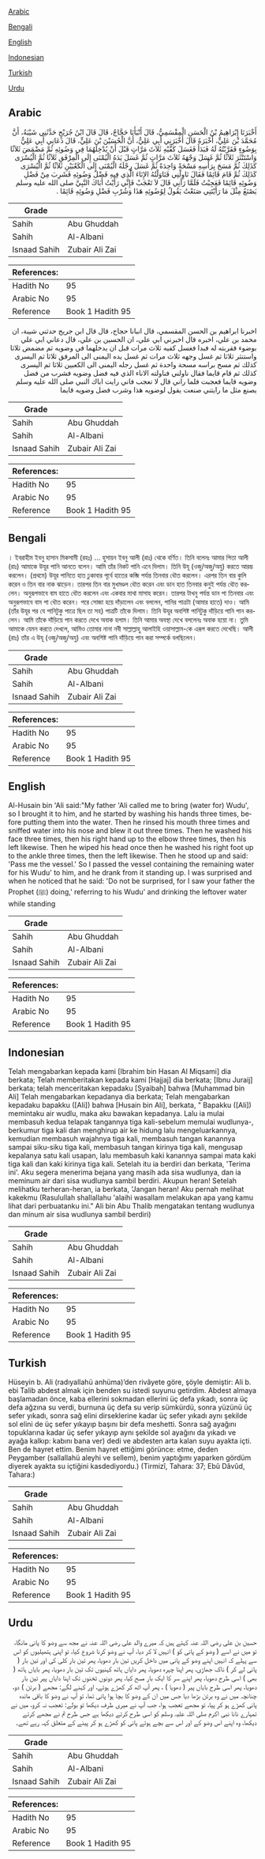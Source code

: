 [Arabic](#arabic)

[Bengali](#bengali)

[English](#english)

[Indonesian](#indonesian)

[Turkish](#turkish)

[Urdu](#urdu)

## Arabic


<div dir="rtl" lang="ar" style={{fontSize:'larger',backgroundColor:'#f8f9fa',padding:20}}>
أَخْبَرَنَا إِبْرَاهِيمُ بْنُ الْحَسَنِ الْمِقْسَمِيُّ، قَالَ أَنْبَأَنَا حَجَّاجٌ، قَالَ قَالَ ابْنُ جُرَيْجٍ حَدَّثَنِي شَيْبَةُ، أَنَّ مُحَمَّدَ بْنَ عَلِيٍّ، أَخْبَرَهُ قَالَ أَخْبَرَنِي أَبِي عَلِيٌّ، أَنَّ الْحُسَيْنَ بْنَ عَلِيٍّ، قَالَ دَعَانِي أَبِي عَلِيٌّ بِوَضُوءٍ فَقَرَّبْتُهُ لَهُ فَبَدَأَ فَغَسَلَ كَفَّيْهِ ثَلاَثَ مَرَّاتٍ قَبْلَ أَنْ يُدْخِلَهُمَا فِي وَضُوئِهِ ثُمَّ مَضْمَضَ ثَلاَثًا وَاسْتَنْثَرَ ثَلاَثًا ثُمَّ غَسَلَ وَجْهَهُ ثَلاَثَ مَرَّاتٍ ثُمَّ غَسَلَ يَدَهُ الْيُمْنَى إِلَى الْمِرْفَقِ ثَلاَثًا ثُمَّ الْيُسْرَى كَذَلِكَ ثُمَّ مَسَحَ بِرَأْسِهِ مَسْحَةً وَاحِدَةً ثُمَّ غَسَلَ رِجْلَهُ الْيُمْنَى إِلَى الْكَعْبَيْنِ ثَلاَثًا ثُمَّ الْيُسْرَى كَذَلِكَ ثُمَّ قَامَ قَائِمًا فَقَالَ نَاوِلْنِي فَنَاوَلْتُهُ الإِنَاءَ الَّذِي فِيهِ فَضْلُ وَضُوئِهِ فَشَرِبَ مِنْ فَضْلِ وَضُوئِهِ قَائِمًا فَعَجِبْتُ فَلَمَّا رَآنِي قَالَ لاَ تَعْجَبْ فَإِنِّي رَأَيْتُ أَبَاكَ النَّبِيَّ صلى الله عليه وسلم يَصْنَعُ مِثْلَ مَا رَأَيْتَنِي صَنَعْتُ يَقُولُ لِوُضُوئِهِ هَذَا وَشُرْبِ فَضْلِ وَضُوئِهِ قَائِمًا ‏.‏
</div>
<div style={{backgroundColor:'#f8f9fa',padding:20, marginBottom: 10}}><table> <thead> <tr> <th>Grade</th> <th></th> </tr> </thead> <tbody> <tr><td>Sahih</td><td>Abu Ghuddah</td></tr><tr><td>Sahih</td><td>Al-Albani</td></tr><tr><td>Isnaad Sahih</td><td>Zubair Ali Zai</td></tr></tbody></table><table> <thead> <tr> <th>References:</th> <th></th> </tr> </thead> <tbody><tr><td>Hadith No</td><td>95</td></tr><tr><td>Arabic No</td><td>95</td></tr><tr><td>Reference</td><td>Book 1 Hadith 95</td></tr></tbody></table></div>


<div dir="rtl" lang="ar" style={{fontSize:'larger',backgroundColor:'#f8f9fa',padding:20}}>
اخبرنا ابراهيم بن الحسن المقسمي، قال انبانا حجاج، قال قال ابن جريج حدثني شيبة، ان محمد بن علي، اخبره قال اخبرني ابي علي، ان الحسين بن علي، قال دعاني ابي علي بوضوء فقربته له فبدا فغسل كفيه ثلاث مرات قبل ان يدخلهما في وضويه ثم مضمض ثلاثا واستنثر ثلاثا ثم غسل وجهه ثلاث مرات ثم غسل يده اليمنى الى المرفق ثلاثا ثم اليسرى كذلك ثم مسح براسه مسحة واحدة ثم غسل رجله اليمنى الى الكعبين ثلاثا ثم اليسرى كذلك ثم قام قايما فقال ناولني فناولته الاناء الذي فيه فضل وضويه فشرب من فضل وضويه قايما فعجبت فلما راني قال لا تعجب فاني رايت اباك النبي صلى الله عليه وسلم يصنع مثل ما رايتني صنعت يقول لوضويه هذا وشرب فضل وضويه قايما
</div>
<div style={{backgroundColor:'#f8f9fa',padding:20, marginBottom: 10}}><table> <thead> <tr> <th>Grade</th> <th></th> </tr> </thead> <tbody> <tr><td>Sahih</td><td>Abu Ghuddah</td></tr><tr><td>Sahih</td><td>Al-Albani</td></tr><tr><td>Isnaad Sahih</td><td>Zubair Ali Zai</td></tr></tbody></table><table> <thead> <tr> <th>References:</th> <th></th> </tr> </thead> <tbody><tr><td>Hadith No</td><td>95</td></tr><tr><td>Arabic No</td><td>95</td></tr><tr><td>Reference</td><td>Book 1 Hadith 95</td></tr></tbody></table></div>

## Bengali


<div dir="ltr" lang="bn" style={{fontSize:'larger',backgroundColor:'#f8f9fa',padding:20}}>
। ইবরাহীম ইবনু হাসান মিকসামী (রহঃ) ... হুসায়ন ইবনু আলী (রাঃ) থেকে বর্ণিত। তিনি বলেনঃ আমার পিতা আলী (রাঃ) আমাকে উযূর পানি আনতে বলেন। আমি তাঁর নিকট পানি এনে দিলাম। তিনি উযূ (ওজু/অজু/অযু) করতে আরম্ভ করলেন। (প্রথমে) উযূর পানিতে হাত ঢুকাবার পূর্বে হাতের কব্জি পর্যন্ত তিনবার ধৌত করলেন। এরপর তিন বার কুলি করেন ও তিন বার নাক ঝাড়েন। তারপর তিন বার মুখমণ্ডল ধৌত করেন এবং ডান হাত তিনবার কনুই পর্যন্ত ধৌত করলেন। অনুরূপভাবে বাম হাতে ধৌত করলেন এবং একবার মাথা মাসাহ করেন। তারপর টাখনু পর্যন্ত ডান পা তিনবার এবং অনুরূপভাবে বাম পা ধৌত করেন। পরে সোজা হয়ে দাঁড়ালেন এবং বললেন, পানির পাত্রটা (আমার হাতে) দাও। আমি (তাঁর উযূর পর যে পানিটুকু পাত্রে ছিল তা সহ) পাত্রটি তাঁকে দিলাম। তিনি উযূর অবশিষ্ট পানিটুকু দাঁড়িয়ে পানি পান করলেন। আমি তাঁকে দাঁড়িয়ে পান করতে দেখে অবাক হলাম। তিনি আমার অবস্থা দেখে বললেনঃ অবাক হয়ো না। তুমি আমাকে যেমন করতে দেখলে, আমিও তোমার নানা নবী সাল্লাল্লাহু আলাইহি ওয়াসাল্লাম-কে এরূপ করতে দেখেছি। আলী (রাঃ) তাঁর এ উযূ (ওজু/অজু/অযু) এবং অবশিষ্ট পানি দাঁড়িয়ে পান করা সম্পর্কে বলছিলেন।
</div>
<div style={{backgroundColor:'#f8f9fa',padding:20, marginBottom: 10}}><table> <thead> <tr> <th>Grade</th> <th></th> </tr> </thead> <tbody> <tr><td>Sahih</td><td>Abu Ghuddah</td></tr><tr><td>Sahih</td><td>Al-Albani</td></tr><tr><td>Isnaad Sahih</td><td>Zubair Ali Zai</td></tr></tbody></table><table> <thead> <tr> <th>References:</th> <th></th> </tr> </thead> <tbody><tr><td>Hadith No</td><td>95</td></tr><tr><td>Arabic No</td><td>95</td></tr><tr><td>Reference</td><td>Book 1 Hadith 95</td></tr></tbody></table></div>

## English


<div dir="ltr" lang="en" style={{fontSize:'larger',backgroundColor:'#f8f9fa',padding:20}}>
Al-Husain bin 'Ali said:"My father 'Ali called me to bring (water for) Wudu', so I brought it to him, and he started by washing his hands three times, before putting them into the water. Then he rinsed his mouth three times and sniffed water into his nose and blew it out three times. Then he washed his face three times, then his right hand up to the elbow three times, then his left likewise. Then he wiped his head once then he washed his right foot up to the ankle three times, then the left likewise. Then he stood up and said: 'Pass me the vessel.' So I passed the vessel containing the remaining water for his Wudu' to him, and he drank from it standing up. I was surprised and when he noticed that he said: 'Do not be surprised, for I saw your father the Prophet (ﷺ) doing,' referring to his Wudu' and drinking the leftover water while standing
</div>
<div style={{backgroundColor:'#f8f9fa',padding:20, marginBottom: 10}}><table> <thead> <tr> <th>Grade</th> <th></th> </tr> </thead> <tbody> <tr><td>Sahih</td><td>Abu Ghuddah</td></tr><tr><td>Sahih</td><td>Al-Albani</td></tr><tr><td>Isnaad Sahih</td><td>Zubair Ali Zai</td></tr></tbody></table><table> <thead> <tr> <th>References:</th> <th></th> </tr> </thead> <tbody><tr><td>Hadith No</td><td>95</td></tr><tr><td>Arabic No</td><td>95</td></tr><tr><td>Reference</td><td>Book 1 Hadith 95</td></tr></tbody></table></div>

## Indonesian


<div dir="ltr" lang="id" style={{fontSize:'larger',backgroundColor:'#f8f9fa',padding:20}}>
Telah mengabarkan kepada kami [Ibrahim bin Hasan Al Miqsami] dia berkata; Telah memberitakan kepada kami [Hajjaj] dia berkata; [Ibnu Juraij] berkata; telah menceritakan kepadaku [Syaibah] bahwa [Muhammad bin Ali] Telah mengabarkan kepadanya dia berkata; Telah mengabarkan kepadaku bapakku ([Ali]) bahwa [Husain bin Ali], berkata, " Bapakku ([Ali]) memintaku air wudlu, maka aku bawakan kepadanya. Lalu ia mulai membasuh kedua telapak tangannya tiga kali-sebelum memulai wudlunya-, berkumur tiga kali dan menghirup air ke hidung lalu mengeluarkannya, kemudian membasuh wajahnya tiga kali, membasuh tangan kanannya sampai siku-siku tiga kali, membasuh tangan kirinya tiga kali, mengusap kepalanya satu kali usapan, lalu membasuh kaki kanannya sampai mata kaki tiga kali dan kaki kirinya tiga kali. Setelah itu ia berdiri dan berkata, 'Terima ini'. Aku segera menerima bejana yang masih ada sisa wudlunya, dan ia meminum air dari sisa wudlunya sambil berdiri. Akupun heran! Setelah melihatku terheran-heran, ia berkata, 'Jangan heran! Aku pernah melihat kakekmu (Rasulullah shallallahu 'alaihi wasallam melakukan apa yang kamu lihat dari perbuatanku ini." Ali bin Abu Thalib mengatakan tentang wudlunya dan minum air sisa wudlunya sambil berdiri)
</div>
<div style={{backgroundColor:'#f8f9fa',padding:20, marginBottom: 10}}><table> <thead> <tr> <th>Grade</th> <th></th> </tr> </thead> <tbody> <tr><td>Sahih</td><td>Abu Ghuddah</td></tr><tr><td>Sahih</td><td>Al-Albani</td></tr><tr><td>Isnaad Sahih</td><td>Zubair Ali Zai</td></tr></tbody></table><table> <thead> <tr> <th>References:</th> <th></th> </tr> </thead> <tbody><tr><td>Hadith No</td><td>95</td></tr><tr><td>Arabic No</td><td>95</td></tr><tr><td>Reference</td><td>Book 1 Hadith 95</td></tr></tbody></table></div>

## Turkish


<div dir="ltr" lang="tr" style={{fontSize:'larger',backgroundColor:'#f8f9fa',padding:20}}>
Hüseyin b. Ali (radıyallahü anhüma)’den rivâyete göre, şöyle demiştir: Ali b. ebi Talib abdest almak için benden su istedi suyunu getirdim. Abdest almaya başlamadan önce, kaba ellerini sokmadan ellerini üç defa yıkadı, sonra üç defa ağzına su verdi, burnuna üç defa su verip sümkürdü, sonra yüzünü üç sefer yıkadı, sonra sağ elini dirseklerine kadar üç sefer yıkadı aynı şekilde sol elini de üç sefer yıkayıp başını bir defa meshetti. Sonra sağ ayağını topuklarına kadar üç sefer yıkayıp aynı şekilde sol ayağını da yıkadı ve ayağa kalkıp: kabını bana ver) dedi ve abdesten arta kalan suyu ayakta içti. Ben de hayret ettim. Benim hayret ettiğimi görünce: etme, deden Peygamber (sallallahü aleyhi ve sellem), benim yaptığımı yaparken gördüm diyerek ayakta su içtiğini kasdediyordu.) (Tirmizî, Tahara: 37; Ebû Dâvûd, Tahara:)
</div>
<div style={{backgroundColor:'#f8f9fa',padding:20, marginBottom: 10}}><table> <thead> <tr> <th>Grade</th> <th></th> </tr> </thead> <tbody> <tr><td>Sahih</td><td>Abu Ghuddah</td></tr><tr><td>Sahih</td><td>Al-Albani</td></tr><tr><td>Isnaad Sahih</td><td>Zubair Ali Zai</td></tr></tbody></table><table> <thead> <tr> <th>References:</th> <th></th> </tr> </thead> <tbody><tr><td>Hadith No</td><td>95</td></tr><tr><td>Arabic No</td><td>95</td></tr><tr><td>Reference</td><td>Book 1 Hadith 95</td></tr></tbody></table></div>

## Urdu


<div dir="rtl" lang="ur" style={{fontSize:'larger',backgroundColor:'#f8f9fa',padding:20}}>
حسین بن علی رضی اللہ عنہ کہتے ہیں کہ میرے والد علی رضی اللہ عنہ نے مجھ سے وضو کا پانی مانگا، تو میں نے اسے ( وضو کے پانی کو ) انہیں لا کر دیا، آپ نے وضو کرنا شروع کیا، تو اپنی ہتھیلیوں کو اس سے پہلے کہ انہیں اپنے وضو کے پانی میں داخل کریں تین بار دھویا، پھر تین بار کلی کی اور تین بار ( پانی لے کر ) ناک جھاڑی، پھر اپنا چہرہ دھویا، پھر دایاں ہاتھ کہنیوں تک تین بار دھویا، پھر بایاں ہاتھ ( بھی ) اسی طرح دھویا، پھر اپنے سر کا ایک بار مسح کیا، پھر دونوں ٹخنوں تک اپنا دایاں پیر تین بار دھویا، پھر اسی طرح بایاں پیر ( دھویا ) ، پھر آپ اٹھ کر کھڑے ہوئے، اور کہنے لگے: مجھے ( برتن ) دو، چنانچہ میں نے وہ برتن بڑھا دیا جس میں ان کے وضو کا بچا ہوا پانی تھا، تو آپ نے وضو کا باقی ماندہ پانی کھڑے ہو کر پیا، تو مجھے تعجب ہوا، جب آپ نے میری طرف دیکھا تو بولے: تعجب نہ کرو، میں نے تمہارے نانا نبی اکرم صلی اللہ علیہ وسلم کو اسی طرح کرتے دیکھا ہے جس طرح تم نے مجھے کرتے دیکھا، وہ اپنے اس وضو کے اور اس سے بچے ہوئے پانی کو کھڑے ہو کر پینے کے متعلق کہہ رہے تھے۔
</div>
<div style={{backgroundColor:'#f8f9fa',padding:20, marginBottom: 10}}><table> <thead> <tr> <th>Grade</th> <th></th> </tr> </thead> <tbody> <tr><td>Sahih</td><td>Abu Ghuddah</td></tr><tr><td>Sahih</td><td>Al-Albani</td></tr><tr><td>Isnaad Sahih</td><td>Zubair Ali Zai</td></tr></tbody></table><table> <thead> <tr> <th>References:</th> <th></th> </tr> </thead> <tbody><tr><td>Hadith No</td><td>95</td></tr><tr><td>Arabic No</td><td>95</td></tr><tr><td>Reference</td><td>Book 1 Hadith 95</td></tr></tbody></table></div>